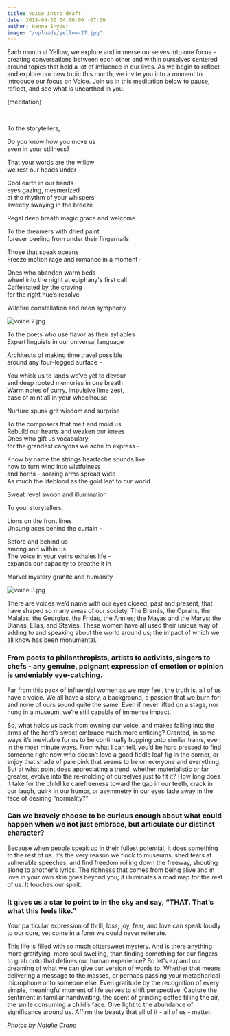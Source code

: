 ```yaml
---
title: voice intro draft
date: 2018-04-30 04:00:00 -07:00
author: Hanna Snyder
image: "/uploads/yellow-27.jpg"
---
```


Each month at Yellow, we explore and immerse ourselves into one focus - creating conversations between each other and within ourselves centered around topics that hold a lot of influence in our lives. As we begin to reflect and explore our new topic this month, we invite you into a moment to introduce our focus on Voice. Join us in this meditation below to pause, reflect, and see what is unearthed in you.

(meditation)

<br>

To the storytellers,

Do you know how you move us  
even in your stillness?

That your words are the willow  
we rest our heads under -

Cool earth in our hands  
eyes gazing, mesmerized  
at the rhythm of your whispers  
sweetly swaying in the breeze 

Regal deep breath magic grace and welcome

To the dreamers with dried paint  
forever peeling from under their fingernails 

Those that speak oceans  
Freeze motion rage and romance in a moment -

Ones who abandon warm beds  
wheel into the night at epiphany's first call  
Caffeinated by the craving  
for the right hue’s resolve

Wildfire constellation and neon symphony

![voice 2.jpg](/uploads/voice%202.jpg)

To the poets who use flavor as their syllables  
Expert linguists in our universal language 

Architects of making time travel possible  
around any four-legged surface -

You whisk us to lands we’ve yet to devour  
and deep rooted memories in one breath  
Warm notes of curry, impulsive lime zest,  
ease of mint all in your wheelhouse 

Nurture spunk grit wisdom and surprise

To the composers that melt and mold us  
Rebuild our hearts and weaken our knees  
Ones who gift us vocabulary  
for the grandest canyons we ache to express -

Know by name the strings heartache sounds like  
how to turn wind into wistfulness  
and horns - soaring arms spread wide  
As much the lifeblood as the gold leaf to our world

Sweat revel swoon and illumination

To you, storytellers,

Lions on the front lines  
Unsung aces behind the curtain -

Before and behind us  
among and within us  
The voice in your veins exhales life -  
expands our capacity to breathe it in 

Marvel mystery granite and humanity

![voice 3.jpg](/uploads/voice%203.jpg)

There are voices we’d name with our eyes closed, past and present, that have shaped so many areas of our society. The Brenés, the Oprahs, the Malalas; the Georgias, the Fridas, the Annies; the Mayas and the Marys; the Dianas, Ellas, and Stevies. These women have all used their unique way of adding to and speaking about the world around us; the impact of which we all know has been monumental. 

### From poets to philanthropists, artists to activists, singers to chefs - any genuine, poignant expression of emotion or opinion is undeniably eye-catching. 

Far from this pack of influential women as we may feel, the truth is, all of us have a voice. We all have a story, a background, a passion that we burn for; and none of ours sound quite the same. Even if never lifted on a stage, nor hung in a museum, we’re still capable of immense impact. 

So, what holds us back from owning our voice, and makes falling into the arms of the herd’s sweet embrace much more enticing? Granted, in some ways it’s inevitable for us to be continually hopping onto similar trains, even in the most minute ways. From what I can tell, you’d be hard pressed to find someone right now who doesn’t love a good fiddle leaf fig in the corner, or enjoy that shade of pale pink that seems to be on everyone and everything. But at what point does appreciating a trend, whether materialistic or far greater, evolve into the re-molding of ourselves just to fit it? How long does it take for the childlike carefreeness toward the gap in our teeth, crack in our laugh, quirk in our humor, or asymmetry in our eyes fade away in the face of desiring “normality?”

### Can we bravely choose to be curious enough about what could happen when we not just embrace, but articulate our distinct character?

Because when people speak up in their fullest potential, it does something to the rest of us. It’s the very reason we flock to museums, shed tears at vulnerable speeches, and find freedom rolling down the freeway, shouting along to another’s lyrics. The richness that comes from being alive and in love in your own skin goes beyond you; it illuminates a road map for the rest of us. It touches our spirit. 

### It gives us a star to point to in the sky and say, “THAT. That’s what this feels like.” 

Your particular expression of thrill, loss, joy, fear, and love can speak loudly to our core, yet come in a form we could never reiterate. 

This life is filled with so much bittersweet mystery. And is there anything more gratifying, more soul swelling, than finding something for our fingers to grab onto that defines our human experience? So let’s expand our dreaming of what we can give our version of words to. Whether that means delivering a message to the masses, or perhaps passing your metaphorical microphone onto someone else. Even gratitude by the recognition of every simple, meaningful moment of life serves to shift perspective. Capture the sentiment in familiar handwriting, the scent of grinding coffee filling the air, the smile consuming a child’s face. Give light to the abundance of significance around us. Affirm the beauty that all of it - all of us - matter. 

_Photos by [Natalie Crane](http://www.likemorningsun.com/)_